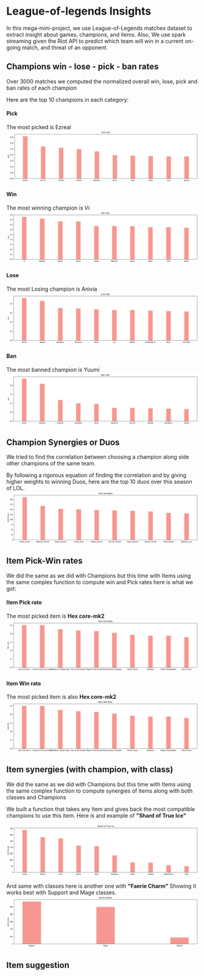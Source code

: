 # League-of-legends Insights
In this mega-mini-project, we use League-of-Legends matches dataset to extract insight about games, champions, and items. Also, We use spark streaming given the Riot API to predict which team will win in a current on-going match, and threat of an opponent.


## Champions win - lose - pick - ban rates
Over 3000 matches we computed the normalized overall win, lose, pick and ban rates of each champion

Here are the top 10 champions in each category:
#### Pick 
The most picked is Ezreal
![image](./Figures/c_pick.png)
#### Win 
The most winning champion is Vi
![image](./Figures/c_win.png)
#### Lose 
The most Losing champion is Anivia
![image](./Figures/c_lose.png)
#### Ban 
The most banned champion is Yuumi
![image](./Figures/c_ban.png)



## Champion Synergies or Duos
We tried to find the correlation between choosing a champion along side other champions of the same team.

By following a rigorous equation of finding the correlation and by giving higher weights to winning Duos, here are the top 10 duos over this season of LOL.
![image](./Figures/c_duos.png)




## Item  Pick-Win rates
We did the same as we did with Champions but this time with Items using the same complex function to compute win and Pick rates here is what we got:
#### Item Pick rate
The most picked item is **Hex core-mk2**
![image](./Figures/i_pick.png)
#### Item Win rate
The most picked item is also **Hex core-mk2**
![image](./Figures/i_win.png)


## Item synergies (with champion, with class)
We did the same as we did with Champions but this time with Items using the same complex function to compute synergies of items along with both classes and Champions

We built a function that takes any Item and gives back the most compatible champions to use this item. Here is and example of **"Shard of True Ice"**

![image](./Figures/i_c_shard.png)

And same with classes here is another one with **"Faerie Charm"** Showing it works best with Support and Mage classes.
![image](./Figures/i_class.png)



## Item suggestion

